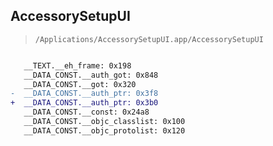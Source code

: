 ## AccessorySetupUI

> `/Applications/AccessorySetupUI.app/AccessorySetupUI`

```diff

   __TEXT.__eh_frame: 0x198
   __DATA_CONST.__auth_got: 0x848
   __DATA_CONST.__got: 0x320
-  __DATA_CONST.__auth_ptr: 0x3f8
+  __DATA_CONST.__auth_ptr: 0x3b0
   __DATA_CONST.__const: 0x24a8
   __DATA_CONST.__objc_classlist: 0x100
   __DATA_CONST.__objc_protolist: 0x120

```
